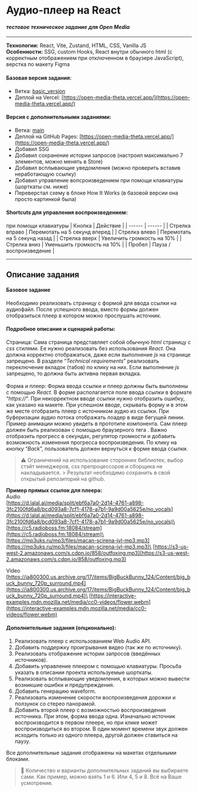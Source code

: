 # Аудио-плеер на React

#### _тестовое техническое задание для Open Media_

---

**Технологии:** React, Vite, Zustand, HTML, CSS, Vanilla JS\
**Особенности:** SSG, custom Hooks, React внутри обычного html (с корректным отображением при отключенном в браузере JavaScript), верстка по макету Figma

#### Базовая версия задания:

- Ветка: [basic_version](https://github.com/abkiselev/open_media/tree/basic_version)
- Деплой на Vercel: [https://open-media-theta.vercel.app/](https://open-media-theta.vercel.app/)

#### Версия с дополнительными заданиями:

- Ветка: [main](https://github.com/abkiselev/open_media/tree/main)
- Деплой на GitHub Pages: [https://open-media-theta.vercel.app/](https://open-media-theta.vercel.app/)
- Добавил SSG
- Добавил сохранение истории запросов (настроил максимально 7 элементов, можно менять в Store)
- Добавил всплывающие уведомления (можно проверить вставив неработающую ссылку)
- Добавил управление вопсроизведением при помощи клавиатуры (шорткаты см. ниже)
- Переверстал схему в блоке How It Works (в базовой версии она просто картинкой была)

#### Shortcuts для управления воспроизведением:

при помощи клавиатуры
| Кнопка | Действие |
| ------ | ------ |
| Стрелка вправо | Перемотать на 5 секунд вперед |
| Стрелка влево | Перемотать на 5 секунд назад |
| Стрелка вверх | Увеличить громкость на 10% |
| Стрелка вниз | Уменьшить громкость на 10% |
| Пробел | Пауза / воспроизведение |

---

## Описание задания

#### Базовое задание

Необходимо реализовать страницу с формой для ввода ссылки на аудиофайл. После успешного ввода, вместо формы должен отобразиться плеер в котором можно прослушать источник.

#### Подробное описание и сценарий работы:

Страница: Сама страница представляет собой обычную _html_ страницу с _css_ стилями. Ее нужно реализовать без использования _React_. Она должна корректно отображаться, даже если выполнение _js_ на странице запрещено.
В разделе “_Technical requirements_” реализовать переключение вкладок (табов) по клику на них. Если выполнение _js_ запрещено, то должна быть активна первая вкладка.\
\
Форма и плеер: Форма ввода ссылки и плеер должны быть выполнены с помощью _React_.
В форме располагается поле ввода ссылки в формате “_https://_”. При некорректном вводе ссылки нужно отобразить ошибку, как указано на макете.
При успешном вводе, скрывать форму и в этом же месте отобразить плеер с источником аудио из ссылки.
При буферизации аудио потока отображать лоадер в виде бегущей линии. Пример анимации можно увидеть в прототипе компонента.
Сам плеер должен быть реализован с помощью браузерного тега _<audio/>_. Важно отобразить прогресс в секундах, регулятор громкости и добавить возможность изменения прогресса воспроизведения.
По клику на кнопку “_Back_”, пользователь должен вернуться к форме ввода ссылки.

> ⚠️ Ограничений на использование сторонних библиотек, выбор стэйт менеджеров, css препроцессоров и сборщика не накладывается. > Результат необходимо сохранить в свой открытый репозиторий на github.

**Пример прямых ссылок для плеера:**\
Audio\
[https://d.lalal.ai/media/split/ebf6a7a0-2d14-4761-a898-3fc2100fd6a8/bcd093a8-7cf1-4178-a7b1-9a9d00a5625e/no_vocals](https://d.lalal.ai/media/split/ebf6a7a0-2d14-4761-a898-3fc2100fd6a8/bcd093a8-7cf1-4178-a7b1-9a9d00a5625e/no_vocals)\
[https://c5.radioboss.fm:18084/stream](https://c5.radioboss.fm:18084/stream)\
[https://mp3uks.ru/mp3/files/macan-scirena-ivl-mp3.mp3](https://mp3uks.ru/mp3/files/macan-scirena-ivl-mp3.mp3)\
[https://s3-us-west-2.amazonaws.com/s.cdpn.io/858/outfoxing.mp3](https://s3-us-west-2.amazonaws.com/s.cdpn.io/858/outfoxing.mp3)

Video\
[https://ia800300.us.archive.org/17/items/BigBuckBunny_124/Content/big_buck_bunny_720p_surround.mp4](https://ia800300.us.archive.org/17/items/BigBuckBunny_124/Content/big_buck_bunny_720p_surround.mp4)\
[https://interactive-examples.mdn.mozilla.net/media/cc0-videos/flower.webm](https://interactive-examples.mdn.mozilla.net/media/cc0-videos/flower.webm)

#### Дополнительные задания (опционально):

1. Реализовать плеер с использованием Web Audio API.
2. Добавить поддержку проигрывания видео (так же по источнику).
3. Реализовать отображение истории запросов (введённых источников).
4. Добавить управление плеером с помощью клавиатуры. Просьба указать в описании проекта используемые шорткаты.
5. Реализовать всплывающие уведомления, в которых можно вывести возникшие ошибки и предупреждения.
6. Добавить генерацию waveform.
7. Реализовать изменение скорости воспроизведения дорожки и ползунок со стерео панорамой.
8. Добавить второй плеер с возможностью воспроизведения источника. При этом, форма ввода одна. Изначально источник воспроизводится в первом плеере, но при клике может воспроизводиться во втором. В один момент времени звук должен исходить только из одного плеера, другой должен ставиться на паузу.

Все дополнительные задания отображены на макетах отдельными блоками.

> 📌 Количество и варианты дополнительных заданий вы выбираете сами.
> Как пример, можно взять 1 и 6. Или 4, 5 и 8. Всё на Ваше усмотрение.
